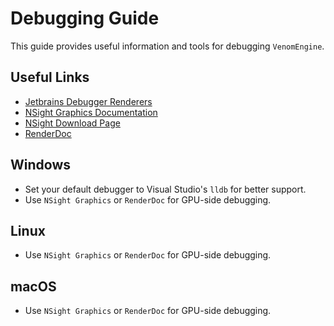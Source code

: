 # Debugging Guide

This guide provides useful information and tools for debugging `VenomEngine`.

## Useful Links

- [Jetbrains Debugger Renderers](https://www.jetbrains.com/help/clion/qt-tutorial.html#debug-renderers)
- [NSight Graphics Documentation](https://docs.nvidia.com/nsight-graphics/InstallationGuide/index.html)
- [NSight Download Page](https://developer.nvidia.com/gameworksdownload#?tx=$gameworks,developer_tools)
- [RenderDoc](https://renderdoc.org/docs/index.html)

## Windows

- Set your default debugger to Visual Studio's `lldb` for better support.
- Use `NSight Graphics` or `RenderDoc` for GPU-side debugging.

## Linux

- Use `NSight Graphics` or `RenderDoc` for GPU-side debugging.

## macOS

- Use `NSight Graphics` or `RenderDoc` for GPU-side debugging.
